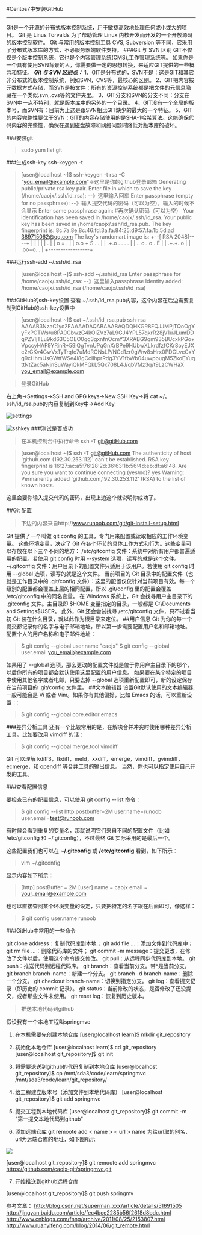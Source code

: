 #Centos7中安装GitHub
***
Git是一个开源的分布式版本控制系统，用于敏捷高效地处理任何或小或大的项目。
Git 是 Linus Torvalds 为了帮助管理 Linux 内核开发而开发的一个开放源码的版本控制软件。
Git 与常用的版本控制工具 CVS, Subversion 等不同，它采用了分布式版本库的方式，不必服务器端软件支持。
###Git 与 SVN 区别
GIT不仅仅是个版本控制系统，它也是个内容管理系统(CMS),工作管理系统等。
如果你是一个具有使用SVN背景的人，你需要做一定的思想转换，来适应GIT提供的一些概念和特征。
***Git 与 SVN 区别点：***
1、GIT是分布式的，SVN不是：这是GIT和其它非分布式的版本控制系统，例如SVN，CVS等，最核心的区别。
2、GIT把内容按元数据方式存储，而SVN是按文件：所有的资源控制系统都是把文件的元信息隐藏在一个类似.svn,.cvs等的文件夹里。
3、GIT分支和SVN的分支不同：分支在SVN中一点不特别，就是版本库中的另外的一个目录。
4、GIT没有一个全局的版本号，而SVN有：目前为止这是跟SVN相比GIT缺少的最大的一个特征。
5、GIT的内容完整性要优于SVN：GIT的内容存储使用的是SHA-1哈希算法。这能确保代码内容的完整性，确保在遇到磁盘故障和网络问题时降低对版本库的破坏。

###安装git

>sudo yum list git

###生成ssh-key
ssh-keygen -t

>[user@localhost ~]$ ssh-keygen -t rsa -C "you_email@example.com"->这里是你的github登录邮箱
Generating public/private rsa key pair.
Enter file in which to save the key (/home/caojx/.ssh/id_rsa): --》这里输入回车
Enter passphrase (empty for no passphrase):  --》输入提交代码的密码（可以为空），输入的时候不会显示
Enter same passphrase again:   #再次确认密码（可以为空）
Your identification has been saved in /home/caojx/.ssh/id_rsa.
Your public key has been saved in /home/caojx/.ssh/id_rsa.pub.
The key fingerprint is:
8c:7a:8e:8c:46:fd:3a:fa:84:25:d9:57:fa:1b:5d:ad 389715062@qq.com
The key's randomart image is:
+--[ RSA 2048]----+
|                 |
|                 |
|        .        |
|   o   =     .   |
|  o.o + S   . .  |
|  .+.o . . . .   |
| .. o.. o . E    |
|  .+.+.  o       |
| .oo=o. .        |
+-----------------+

###运行ssh-add ~/.ssh/id_rsa

>[user@localhost ~]$ ssh-add ~/.ssh/id_rsa
Enter passphrase for /home/caojx/.ssh/id_rsa:  --》这里输入passphrase
Identity added: /home/caojx/.ssh/id_rsa (/home/caojx/.ssh/id_rsa)

###GitHub的ssh-key设置
查看 ~/.ssh/id_rsa.pub内容，这个内容在后边需要复制到GitHub的ssh-key设置中

>[user@localhost ~]$ cat ~/.ssh/id_rsa.pub
ssh-rsa AAAAB3NzaC1yc2EAAAADAQABAAABAQDQHKGR8FQJJMPjTQoOgYyFxPCTWs/u8PA0GbwzG4kOIZVz7aL9GJ4YPL57qkrR28jV1uJLumDDqPZVljTLu9kd63C5OEO0gg3gxnfnOcmY3XRABG9qm935BUcxkPGo+VpccyHAF9YRinR+59lQgTvnUPqGnXrBPe9HUbwXLkrdfzfCKr8oyEJXc2rGKv4GwVxTyTrqfc7uMdRONsLP/NGd1zr0gWw8sHrx0PDGLveCxYg9cHhmUsGWtfWSe4l8gCcIlhprRdg3YV1fbWb04uwpbugM5ZkoEYuqttNtZac5aNjnSuWayiQkMFQkL5Qx708L4J/qbVMz3q/t9LzCWHaX you_email@example.com

>登录GitHub

右上角->Settings->SSH and GPG keys->New SSH Key->将 cat ~/。ssh/id_rsa.pub的内容复制到Key中->Add Key

![settings](/home/caojx/learn/notes/images/git/git-settings.png)


![sshkey](/home/caojx/learn/notes/images/git/git-sshkey.png)
###测试是否成功

>在本机控制台中执行命令
ssh -T git@gitHub.com

>[user@localhost ~]$ ssh -T git@gitHub.com
The authenticity of host 'github.com (192.30.253.112)' can't be established.
RSA key fingerprint is 16:27:ac:a5:76:28:2d:36:63:1b:56:4d:eb:df:a6:48.
Are you sure you want to continue connecting (yes/no)? yes
Warning: Permanently added 'github.com,192.30.253.112' (RSA) to the list of known hosts.

这里会要你输入提交代码的密码，出现上边这个就说明你成功了。

##Git 配置

>下边的内容来自http://www.runoob.com/git/git-install-setup.html

Git 提供了一个叫做 git config 的工具，专门用来配置或读取相应的工作环境变量。
这些环境变量，决定了 Git 在各个环节的具体工作方式和行为。这些变量可以存放在以下三个不同的地方：
/etc/gitconfig 文件：系统中对所有用户都普遍适用的配置。若使用 git config 时用 --system 选项，读写的就是这个文件。
~/.gitconfig 文件：用户目录下的配置文件只适用于该用户。若使用 git config 时用 --global 选项，读写的就是这个文件。
当前项目的 Git 目录中的配置文件（也就是工作目录中的 .git/config 文件）：这里的配置仅仅针对当前项目有效。每一个级别的配置都会覆盖上层的相同配置，所以 .git/config 里的配置会覆盖 /etc/gitconfig 中的同名变量。
在 Windows 系统上，Git 会找寻用户主目录下的 .gitconfig 文件。主目录即 $HOME 变量指定的目录，一般都是 C:\Documents and Settings\$USER。
此外，Git 还会尝试找寻 /etc/gitconfig 文件，只不过看当初 Git 装在什么目录，就以此作为根目录来定位。
##用户信息
Git 为你的每一个提交都记录你的名字与电子邮箱地址，所以第一步需要配置用户名和邮箱地址。
配置个人的用户名称和电子邮件地址：
>$ git config --global user.name "caojx"
>$ git config --global user.email you_email@example.com

如果用了 --global 选项，那么更改的配置文件就是位于你用户主目录下的那个，以后你所有的项目都会默认使用这里配置的用户信息。
如果要在某个特定的项目中使用其他名字或者电邮，只要去掉 --global 选项重新配置即可，新的设定保存在当前项目的 .git/config 文件里。
##文本编辑器
设置Git默认使用的文本编辑器, 一般可能会是 Vi 或者 Vim。如果你有其他偏好，比如 Emacs 的话，可以重新设置：:
>$ git config --global core.editor emacs

###差异分析工具
还有一个比较常用的是，在解决合并冲突时使用哪种差异分析工具。比如要改用 vimdiff 的话：
>$ git config --global merge.tool vimdiff

Git 可以理解 kdiff3，tkdiff，meld，xxdiff，emerge，vimdiff，gvimdiff，ecmerge，和 opendiff 等合并工具的输出信息。
当然，你也可以指定使用自己开发的工具。

###查看配置信息

要检查已有的配置信息，可以使用 git config --list 命令：
>$ git config --list
http.postbuffer=2M
user.name=runoob
user.email=test@runoob.com

有时候会看到重复的变量名，那就说明它们来自不同的配置文件（比如 /etc/gitconfig 和 ~/.gitconfig），不过最终 Git 实际采用的是最后一个。

这些配置我们也可以在 **~/.gitconfig** 或 **/etc/gitconfig** 看到，如下所示：
>vim ~/.gitconfig 

显示内容如下所示：
>[http]
    postBuffer = 2M
[user]
    name = caojx
    email = your_email@example.com
    
也可以直接查阅某个环境变量的设定，只要把特定的名字跟在后面即可，像这样：
>$ git config user.name
runoob



###GitHub中常用的一些命令

git clone address：复制代码库到本地；
git add file ...：添加文件到代码库中；
git rm file ...：删除代码库的文件；
git commit -m message：提交更改，在修改了文件以后，使用这个命令提交修改。
git pull：从远程同步代码库到本地。
git push：推送代码到远程代码库。
git branch：查看当前分支。带*是当前分支。
git branch branch-name：新建一个分支。
git branch -d branch-name：删除一个分支。
git checkout branch-name：切换到指定分支。
git log：查看提交记录（即历史的 commit 记录）。
git status：当前修改的状态，是否修改了还没提交，或者那些文件未使用。
git reset log：恢复到历史版本。


>推送本地代码到github

假设我有一个本地工程叫springmvc

1. 在本机需要先创建本地仓库
[user@localhost learn]$ mkdir git_repository

2. 初始化本地仓库
[user@localhost learn]$ cd git_repository
[user@localhost git_repository]$ git init

3. 将需要退送到github的代码复制到本地仓库
[user@localhost git_repository]$ cp /mnt/sda3/code/learn/springmvc 	/mnt/sda3/code/learn/git_repository/

4. 给工程建立版本号（添加文件到本地代码库）
[user@localhost git_repository]$ git add springmvc

5. 提交工程到本地代码库
[user@localhost git_repository]$ git commit -m "第一提交本地代码到github"

6. 添加远端仓库
git remoote add < name > < url > 
name 为给url取的别名，url为远端仓库的地址，如下图所示

![](/home/caojx/learn/notes/images/git/git-remote.png)

[user@localhost git_repository]$ git remoote add springmvc https://github.com/caojx-git/springmvc.git

7. 开始推送到github远程仓库

[user@localhost git_repository]$ git push springmv


参考文章：
http://blog.csdn.net/superman_xxx/article/details/51691505
http://jingyan.baidu.com/article/fec4bce2285b56f2618d8bdc.html
http://www.cnblogs.com/fnng/archive/2011/08/25/2153807.html
http://www.ruanyifeng.com/blog/2014/06/git_remote.html